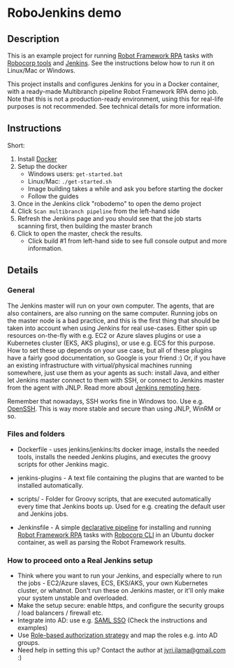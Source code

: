 # RoboJenkins demo
## Description
This is an example project for running [Robot Framework RPA](https://robotframework.org/rpa/) tasks with [Robocorp tools](https://robocorp.com/docs/) and [Jenkins](https://www.jenkins.io/). See the instructions below how to run it on Linux/Mac or Windows.

This project installs and configures Jenkins for you in a Docker container, with a ready-made Multibranch pipeline Robot Framework RPA demo job. Note that this is not a production-ready environment, using this for real-life purposes is not recommended. See technical details for more information.

## Instructions
Short:
1. Install [Docker](https://docs.docker.com/get-docker/)
1. Setup the docker
   * Windows users: `get-started.bat`
   * Linux/Mac: `./get-started.sh`
   * Image building takes a while and ask you before starting the docker
   * Follow the guides
1. Once in the Jenkins click "robodemo" to open the demo project
1. Click `Scan multibranch pipeline` from the left-hand side
1. Refresh the Jenkins page and you should see that the job starts scanning first, then building the master branch
1. Click to open the master, check the results. 
   * Click build #1 from left-hand side to see full console output and more information.

## Details
### General
The Jenkins master will run on your own computer. The agents, that are also containers, are also running on the same computer. Running jobs on the master node is a bad practice, and this is the first thing that should be taken into account when using Jenkins for real use-cases. Either spin up resources on-the-fly with e.g. EC2 or Azure slaves plugins or use a Kubernetes cluster (EKS, AKS plugins), or use e.g. ECS for this purpose. How to set these up depends on your use case, but all of these plugins have a fairly good documentation, so Google is your friend :) Or, if you have an existing infrastructure with virtual/physical machines running somewhere, just use them as your agents as such: install Java, and either let Jenkins master connect to them with SSH, or connect to Jenkins master from the agent with JNLP. Read more about [Jenkins remoting here](https://www.jenkins.io/projects/remoting/).

Remember that nowadays, SSH works fine in Windows too. Use e.g. [OpenSSH](https://docs.microsoft.com/en-us/windows-server/administration/openssh/openssh_install_firstuse). This is way more stable and secure than using JNLP, WinRM or so.

### Files and folders
- Dockerfile - uses jenkins/jenkins:lts docker image, installs the needed tools, installs the needed Jenkins plugins, and executes the groovy scripts for other Jenkins magic.
- jenkins-plugins - A text file containing the plugins that are wanted to be installed automatically.
- scripts/ - Folder for Groovy scripts, that are executed automatically every time that Jenkins boots up. Used for e.g. creating the default user and Jenkins jobs.

- Jenkinsfile - A simple [declarative pipeline](https://www.jenkins.io/doc/book/pipeline/syntax/#declarative-pipeline) for installing and running [Robot Framework RPA](https://robotframework.org/rpa/) tasks with [Robocorp CLI](https://robocorp.com/docs/product-manuals/robocorp-lab/robocorp-cli-manual) in an Ubuntu docker container, as well as parsing the Robot Framework results.

### How to proceed onto a Real Jenkins setup
- Think where you want to run your Jenkins, and especially where to run the jobs - EC2/Azure slaves, ECS, EKS/AKS, your own Kubernetes cluster, or whatnot. Don't run these on Jenkins master, or it'll only make your system unstable and overloaded.
- Make the setup secure: enable https, and configure the security groups / load balancers / firewall etc.
- Integrate into AD: use e.g. [SAML SSO](https://github.com/jenkinsci/saml-plugin) (Check the instructions and examples)
- Use [Role-based authorization strategy](https://plugins.jenkins.io/role-strategy/) and map the roles e.g. into AD groups.
- Need help in setting this up? Contact the author at jyri.ilama@gmail.com :)

